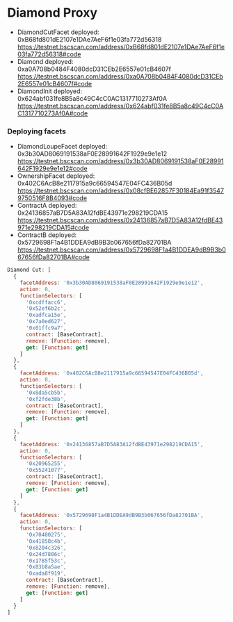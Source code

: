 # Diamond Proxy

- DiamondCutFacet deployed: 0xB68fd801dE2107e1DAe7AeF6f1e03fa772d56318
  https://testnet.bscscan.com/address/0xB68fd801dE2107e1DAe7AeF6f1e03fa772d56318#code
- Diamond deployed: 0xa0A708b0484F4080dcD31CEb2E6557e01cB4607f
  https://testnet.bscscan.com/address/0xa0A708b0484F4080dcD31CEb2E6557e01cB4607f#code
- DiamondInit deployed: 0x624abf031fe8B5a8c49C4cC0AC1317710273Af0A
  https://testnet.bscscan.com/address/0x624abf031fe8B5a8c49C4cC0AC1317710273Af0A#code

### Deploying facets

- DiamondLoupeFacet deployed: 0x3b30AD8069191538aF0E28991642F1929e9e1e12
  https://testnet.bscscan.com/address/0x3b30AD8069191538aF0E28991642F1929e9e1e12#code
- OwnershipFacet deployed: 0x402C6AcB8e2117915a9c66594547E04FC436B05d
  https://testnet.bscscan.com/address/0x08cfBE62857F30184Ea91f35479750516F8B4093#code
- ContractA deployed: 0x24136857aB7D5A83A12fdBE43971e298219CDA15
  https://testnet.bscscan.com/address/0x24136857aB7D5A83A12fdBE43971e298219CDA15#code
- ContractB deployed: 0x5729698F1a4B1DDEA9dB9B3b067656fDa82701BA
  https://testnet.bscscan.com/address/0x5729698F1a4B1DDEA9dB9B3b067656fDa82701BA#code

```js
Diamond Cut: [
  {
    facetAddress: '0x3b30AD8069191538aF0E28991642F1929e9e1e12',
    action: 0,
    functionSelectors: [
      '0xcdffacc6',
      '0x52ef6b2c',
      '0xadfca15e',
      '0x7a0ed627',
      '0x01ffc9a7',
      contract: [BaseContract],
      remove: [Function: remove],
      get: [Function: get]
    ]
  },
  {
    facetAddress: '0x402C6AcB8e2117915a9c66594547E04FC436B05d',
    action: 0,
    functionSelectors: [
      '0x8da5cb5b',
      '0xf2fde38b',
      contract: [BaseContract],
      remove: [Function: remove],
      get: [Function: get]
    ]
  },
  {
    facetAddress: '0x24136857aB7D5A83A12fdBE43971e298219CDA15',
    action: 0,
    functionSelectors: [
      '0x20965255',
      '0x55241077',
      contract: [BaseContract],
      remove: [Function: remove],
      get: [Function: get]
    ]
  },
  {
    facetAddress: '0x5729698F1a4B1DDEA9dB9B3b067656fDa82701BA',
    action: 0,
    functionSelectors: [
      '0x70480275',
      '0x41858c4b',
      '0x8204c326',
      '0x24d7806c',
      '0x1785f53c',
      '0x83b8a5ae',
      '0xada8f919',
      contract: [BaseContract],
      remove: [Function: remove],
      get: [Function: get]
    ]
  }
]
```
